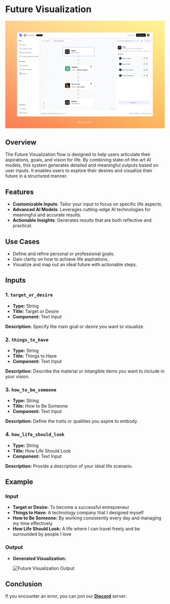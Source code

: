 # Future Visualization

<img src="images//future-visualization-full.jpeg" alt="Future Visualization Banner"/>

## Overview
The Future Visualization flow is designed to help users articulate their aspirations, goals, and vision for life. By combining state-of-the-art AI models, this system generates detailed and meaningful outputs based on user inputs. It enables users to explore their desires and visualize their future in a structured manner.

## Features
- **Customizable Inputs**: Tailor your input to focus on specific life aspects.
- **Advanced AI Models**: Leverages cutting-edge AI technologies for meaningful and accurate results.
- **Actionable Insights**: Generates results that are both reflective and practical.

## Use Cases
- Define and refine personal or professional goals.
- Gain clarity on how to achieve life aspirations.
- Visualize and map out an ideal future with actionable steps.

## Inputs

### 1. `target_or_desire`
- **Type:** String  
- **Title:** Target or Desire  
- **Component:** Text Input  

**Description:** Specify the main goal or desire you want to visualize.

### 2. `things_to_have`
- **Type:** String  
- **Title:** Things to Have  
- **Component:** Text Input  

**Description:** Describe the material or intangible items you want to include in your vision.

### 3. `how_to_be_someone`
- **Type:** String  
- **Title:** How to Be Someone  
- **Component:** Text Input  

**Description:** Define the traits or qualities you aspire to embody.

### 4. `how_life_should_look`
- **Type:** String  
- **Title:** How Life Should Look  
- **Component:** Text Input  

**Description:** Provide a description of your ideal life scenario.

## Example 

### Input
- **Target or Desire:** To become a successful entrepreneur  
- **Things to Have:** A technology company that I designed myself  
- **How to Be Someone:** By working consistently every day and managing my time effectively 
- **How Life Should Look:** A life where I can travel freely and be surrounded by people I love

### Output
- **Generated Visualization:** 

  <img src="https://storage.googleapis.com/magicpoint/github-outputs/future-visualization-github-output.webp" alt="Future Visualization Output"/>


## Conclusion

If you encounter an error, you can join our <b><a href="https://discord.com/invite/yzZD4ZxBPt" target="_blank">Discord</a></b> server.
